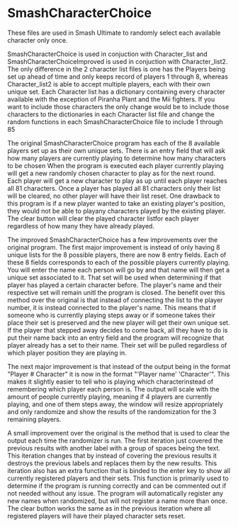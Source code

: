# SmashCharacterChoice

These files are used in Smash Ultimate to randomly select each available character only once.

SmashCharacterChoice is used in conjuction with Character_list and SmashCharacterChoiceImproved
is used in conjuction with Character_list2. The only difference in the 2 character list files is
one has the Players being set up ahead of time and only keeps record of players 1 through 8, whereas
Character_list2 is able to accept multiple players, each with their own unique set. Each Character list
has a dictionary containing every character available with the exception of Piranha Plant and the Mii fighters.
If you want to include those characters the only change would be to include those characters to the 
dictionaries in each Character list file and change the random functions in each SmashCharacterChoice
file to include 1 through 85



The original SmashCharacterChoice program has each of the 8 available players set up as their 
own unique sets. There is an entry field that will ask how many players are currently playing to
determine how many characters to  be chosen When the program is executed each player currently 
playing will get a new randomly chosen character to play as for the next round. Each player will 
get a new character to play as up until each player reaches all 81 characters. Once a player has 
played all 81 characters only their list will be cleared, no other player will have their list reset. 
One drawback to this program is if a new player wanted to take an existing player's position, they 
would not be able to playany characters played by the existing player. The clear button will clear 
the played character listfor each player regardless of how many they have already played.



The improved SmashCharacterChoice has a few improvements over the original program.
The first major improvement is instead of only having 8 unique lists for the 8 possible players,
there are now 8 entry fields. Each of these 8 fields corresponds to each of the possible players
currently playing. You will enter the name each person will go by and that name will then get
a unique set associated to it. That set will be used when determining if that player has played
a certain character before. The player's name and their respective set will remain unitl the 
program is closed. The benefit over this method over the original is that instead of
connecting the list to the player number, it is instead connected to the player's name.
This means that if someone who is currently playing steps away or if someone takes their place 
their set is preserved and the new player will get their own unique set. If the player that stepped
away decides to come back, all they have to do is put their name back into an entry field and
the program will recognize that player already has a set to their name. Their set will be pulled
regardless of which player position they are playing in. 

The next major improvement is that instead of the output being in the format "Player #  Character" 
it is now in the format "'Player name'   'Character'". This makes it slightly easier to tell who is 
playing which characterinstead of remembering which player each person is. The output will scale with 
the amount of people currently playing, meaning if 4 players are currently playing, and one of them 
steps away, the window will resize appropriately and only randomize and show the results of the randomization 
for the 3 remaining players. 

A small improvement over the original is the method that is used to clear the
output each time the randomizer is run. The first iteration just covered the previous results with
another label with a group of spaces being the text. This iteration changes that by instead of
covering the previous results it destroys the previous labels and replaces them by the new results.
This iteration also has an extra function that is binded to the enter key to show all currently
registered players and their sets. This function is primarily used to determine if the program is 
running correctly and can be commented out if not needed without any issue. The program will 
automatically register any new names when randomized, but will not register a name more than once.
The clear button works the same as in the previous iteration where all registered players will have
their played character sets reset. 




